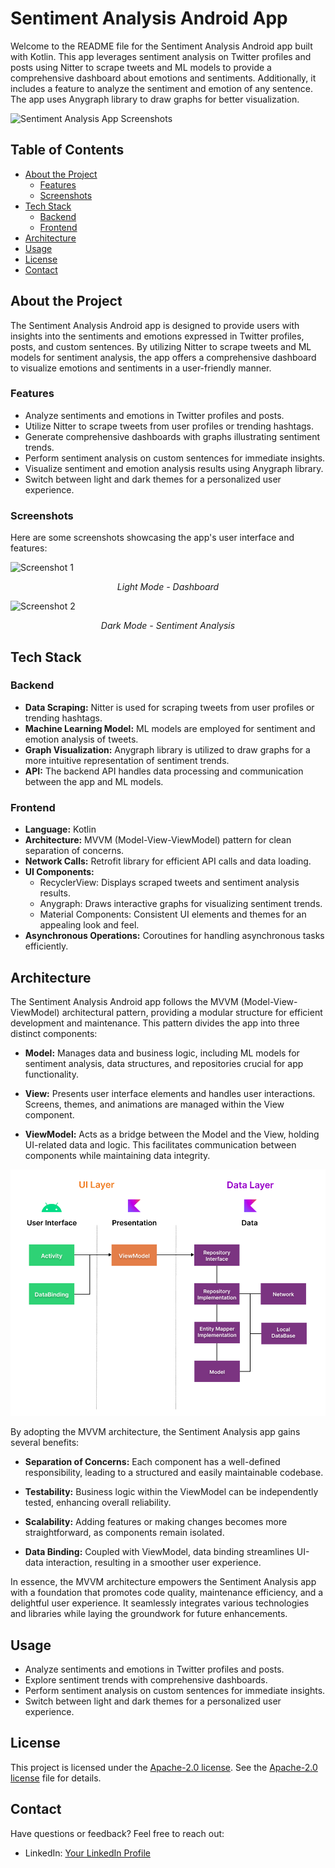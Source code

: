 # Sentiment Analysis Android App

Welcome to the README file for the Sentiment Analysis Android app built with Kotlin. This app leverages sentiment analysis on Twitter profiles and posts using Nitter to scrape tweets and ML models to provide a comprehensive dashboard about emotions and sentiments. Additionally, it includes a feature to analyze the sentiment and emotion of any sentence. The app uses Anygraph library to draw graphs for better visualization.

![Sentiment Analysis App Screenshots](https://www.youtube.com/watch?v=Ggf1TVJEojM)

## Table of Contents

- [About the Project](#about-the-project)
  - [Features](#features)
  - [Screenshots](#screenshots)
- [Tech Stack](#tech-stack)
  - [Backend](#backend)
  - [Frontend](#frontend)
- [Architecture](#architecture)
- [Usage](#usage)
- [License](#license)
- [Contact](#contact)

## About the Project

The Sentiment Analysis Android app is designed to provide users with insights into the sentiments and emotions expressed in Twitter profiles, posts, and custom sentences. By utilizing Nitter to scrape tweets and ML models for sentiment analysis, the app offers a comprehensive dashboard to visualize emotions and sentiments in a user-friendly manner.

### Features

- Analyze sentiments and emotions in Twitter profiles and posts.
- Utilize Nitter to scrape tweets from user profiles or trending hashtags.
- Generate comprehensive dashboards with graphs illustrating sentiment trends.
- Perform sentiment analysis on custom sentences for immediate insights.
- Visualize sentiment and emotion analysis results using Anygraph library.
- Switch between light and dark themes for a personalized user experience.

### Screenshots

Here are some screenshots showcasing the app's user interface and features:

![Screenshot 1](/Images/screenshot_light.jpg)
<p align="center"><i>Light Mode - Dashboard</i></p>

![Screenshot 2](/Images/screenshot_dark.jpg)
<p align="center"><i>Dark Mode - Sentiment Analysis</i></p>

## Tech Stack

### Backend

- **Data Scraping:** Nitter is used for scraping tweets from user profiles or trending hashtags.
- **Machine Learning Model:** ML models are employed for sentiment and emotion analysis of tweets.
- **Graph Visualization:** Anygraph library is utilized to draw graphs for a more intuitive representation of sentiment trends.
- **API:** The backend API handles data processing and communication between the app and ML models.

### Frontend

- **Language:** Kotlin
- **Architecture:** MVVM (Model-View-ViewModel) pattern for clean separation of concerns.
- **Network Calls:** Retrofit library for efficient API calls and data loading.
- **UI Components:** 
  - RecyclerView: Displays scraped tweets and sentiment analysis results.
  - Anygraph: Draws interactive graphs for visualizing sentiment trends.
  - Material Components: Consistent UI elements and themes for an appealing look and feel.
- **Asynchronous Operations:** Coroutines for handling asynchronous tasks efficiently.

## Architecture

The Sentiment Analysis Android app follows the MVVM (Model-View-ViewModel) architectural pattern, providing a modular structure for efficient development and maintenance. This pattern divides the app into three distinct components:

- **Model:** Manages data and business logic, including ML models for sentiment analysis, data structures, and repositories crucial for app functionality.

- **View:** Presents user interface elements and handles user interactions. Screens, themes, and animations are managed within the View component.

- **ViewModel:** Acts as a bridge between the Model and the View, holding UI-related data and logic. This facilitates communication between components while maintaining data integrity.
  
![MVVM](https://github.com/yoksire/sentimentanalysis/blob/master/image/viewmodel.png)

By adopting the MVVM architecture, the Sentiment Analysis app gains several benefits:

- **Separation of Concerns:** Each component has a well-defined responsibility, leading to a structured and easily maintainable codebase.

- **Testability:** Business logic within the ViewModel can be independently tested, enhancing overall reliability.

- **Scalability:** Adding features or making changes becomes more straightforward, as components remain isolated.

- **Data Binding:** Coupled with ViewModel, data binding streamlines UI-data interaction, resulting in a smoother user experience.

In essence, the MVVM architecture empowers the Sentiment Analysis app with a foundation that promotes code quality, maintenance efficiency, and a delightful user experience. It seamlessly integrates various technologies and libraries while laying the groundwork for future enhancements.

## Usage

- Analyze sentiments and emotions in Twitter profiles and posts.
- Explore sentiment trends with comprehensive dashboards.
- Perform sentiment analysis on custom sentences for immediate insights.
- Switch between light and dark themes for a personalized user experience.

## License

This project is licensed under the [Apache-2.0 license](https://github.com/yourusername/yourrepository/blob/main/LICENSE). See the [Apache-2.0 license](https://github.com/yourusername/yourrepository/blob/main/LICENSE) file for details.

## Contact

Have questions or feedback? Feel free to reach out:

- LinkedIn: [Your LinkedIn Profile](https://www.linkedin.com/in/LaudeKaLeader)
